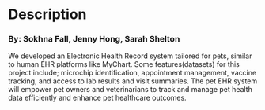 # Description
### By: Sokhna Fall, Jenny Hong, Sarah Shelton
We developed  an Electronic Health Record system tailored for pets, similar to human EHR platforms like MyChart. Some features(datasets) for this project  include; microchip identification, appointment management, vaccine tracking, and access to lab results and visit summaries. The pet EHR system will empower pet owners and veterinarians to track and manage pet health data efficiently and enhance pet healthcare outcomes.
